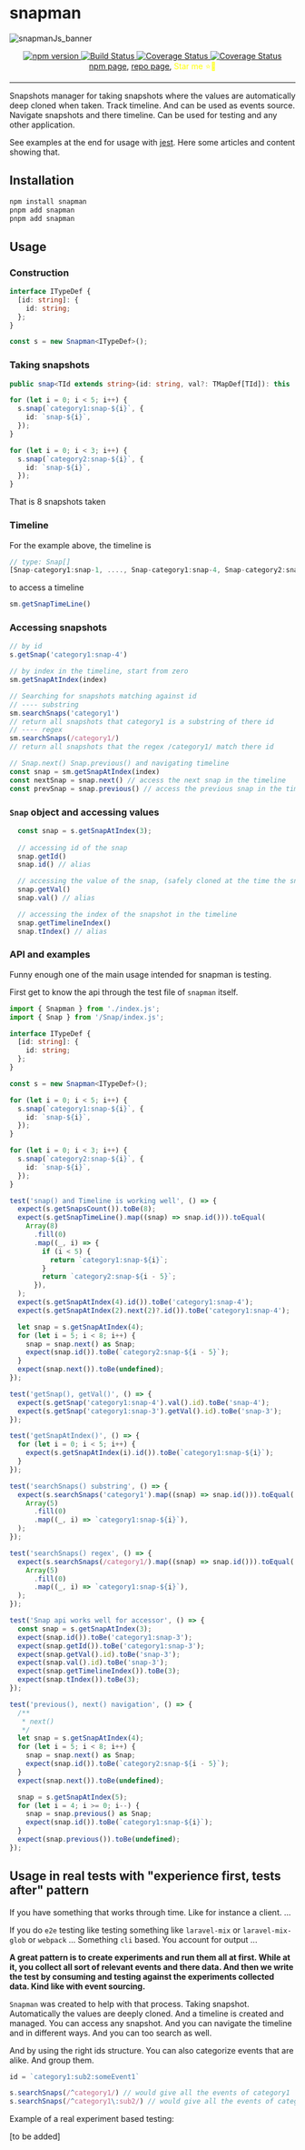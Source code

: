 # snapman

![snapmanJs_banner](./imgs/snapman_banner.jpg)

<div align="center">
  <a href="https://www.npmjs.org/package/snapman">
    <img src="https://img.shields.io/npm/v/snapman.svg?style=flat-square" alt="npm version"/>
  </a>
  <a href="https://github.com/TheMagicianDev/snapman.js/actions?query=workflow%3ACI+branch%3Amaster">
    <img src="https://img.shields.io/github/actions/workflow/status/TheMagicianDev/snapman.js/ci.yml?branch=master" alt="Build Status">
  </a>
  <a href='https://coveralls.io/github/TheMagicianDev/snapman.js?branch=master'>
    <img src='https://coveralls.io/repos/github/TheMagicianDev/snapman.js/badge.svg?branch=master' alt='Coverage Status' />
  </a>
  <a href='LICENSE'>
    <img src='https://img.shields.io/badge/license-MIT-blue.svg?style=flat' alt='Coverage Status' />
  </a>
</div>

<div align="center">
  <a href="https://www.npmjs.com/package/snapman">npm page</a>, 
  <a href="https://github.com/TheMagicianDev/snapman.js">repo page</a>,
  <a href="https://github.com/TheMagicianDev/snapman.js" style="color: yellow; text-decoration: inherit;">Star me ⭐💫</a>
</div>

<hr>

Snapshots manager for taking snapshots where the values are automatically deep cloned when taken. Track timeline. And can be used as events source. Navigate snapshots and there timeline. Can be used for testing and any other application.

See examples at the end for usage with [jest](https://jestjs.io/docs/getting-started). Here some articles and content showing that.

## Installation

```sh
npm install snapman
pnpm add snapman
pnpm add snapman
```

## Usage

### Construction

```ts
interface ITypeDef {
  [id: string]: {
    id: string;
  };
}

const s = new Snapman<ITypeDef>();
```

### Taking snapshots

```ts
public snap<TId extends string>(id: string, val?: TMapDef[TId]): this
```

```ts
for (let i = 0; i < 5; i++) {
  s.snap(`category1:snap-${i}`, {
    id: `snap-${i}`,
  });
}

for (let i = 0; i < 3; i++) {
  s.snap(`category2:snap-${i}`, {
    id: `snap-${i}`,
  });
}
```

That is 8 snapshots taken

### Timeline

For the example above, the timeline is

```ts
// type: Snap[]
[Snap-category1:snap-1, ...., Snap-category1:snap-4, Snap-category2:snap-0, ..., Snap-category2:snap-3]
```

to access a timeline

```ts
sm.getSnapTimeLine()
```

### Accessing snapshots

```ts
// by id
s.getSnap('category1:snap-4')

// by index in the timeline, start from zero
sm.getSnapAtIndex(index)

// Searching for snapshots matching against id
// ---- substring
sm.searchSnaps('category1')
// return all snapshots that category1 is a substring of there id
// ---- regex
sm.searchSnaps(/category1/)
// return all snapshots that the regex /category1/ match there id

// Snap.next() Snap.previous() and navigating timeline
const snap = sm.getSnapAtIndex(index)
const nextSnap = snap.next() // access the next snap in the timeline
const prevSnap = snap.previous() // access the previous snap in the timeline
```

### `Snap` object and accessing values

```ts
  const snap = s.getSnapAtIndex(3);
  
  // accessing id of the snap
  snap.getId()
  snap.id() // alias

  // accessing the value of the snap, (safely cloned at the time the snapshot was created)
  snap.getVal()
  snap.val() // alias

  // accessing the index of the snapshot in the timeline
  snap.getTimelineIndex()
  snap.tIndex() // alias
```


### API and examples

Funny enough one of the main usage intended for snapman is testing.

First get to know the api through the test file of `snapman` itself.

```ts
import { Snapman } from './index.js';
import { Snap } from '/Snap/index.js';

interface ITypeDef {
  [id: string]: {
    id: string;
  };
}

const s = new Snapman<ITypeDef>();

for (let i = 0; i < 5; i++) {
  s.snap(`category1:snap-${i}`, {
    id: `snap-${i}`,
  });
}

for (let i = 0; i < 3; i++) {
  s.snap(`category2:snap-${i}`, {
    id: `snap-${i}`,
  });
}

test('snap() and Timeline is working well', () => {
  expect(s.getSnapsCount()).toBe(8);
  expect(s.getSnapTimeLine().map((snap) => snap.id())).toEqual(
    Array(8)
      .fill(0)
      .map((_, i) => {
        if (i < 5) {
          return `category1:snap-${i}`;
        }
        return `category2:snap-${i - 5}`;
      }),
  );
  expect(s.getSnapAtIndex(4).id()).toBe('category1:snap-4');
  expect(s.getSnapAtIndex(2).next(2)?.id()).toBe('category1:snap-4');

  let snap = s.getSnapAtIndex(4);
  for (let i = 5; i < 8; i++) {
    snap = snap.next() as Snap;
    expect(snap.id()).toBe(`category2:snap-${i - 5}`);
  }
  expect(snap.next()).toBe(undefined);
});

test('getSnap(), getVal()', () => {
  expect(s.getSnap('category1:snap-4').val().id).toBe('snap-4');
  expect(s.getSnap('category1:snap-3').getVal().id).toBe('snap-3');
});

test('getSnapAtIndex()', () => {
  for (let i = 0; i < 5; i++) {
    expect(s.getSnapAtIndex(i).id()).toBe(`category1:snap-${i}`);
  }
});

test('searchSnaps() substring', () => {
  expect(s.searchSnaps('category1').map((snap) => snap.id())).toEqual(
    Array(5)
      .fill(0)
      .map((_, i) => `category1:snap-${i}`),
  );
});

test('searchSnaps() regex', () => {
  expect(s.searchSnaps(/category1/).map((snap) => snap.id())).toEqual(
    Array(5)
      .fill(0)
      .map((_, i) => `category1:snap-${i}`),
  );
});

test('Snap api works well for accessor', () => {
  const snap = s.getSnapAtIndex(3);
  expect(snap.id()).toBe('category1:snap-3');
  expect(snap.getId()).toBe('category1:snap-3');
  expect(snap.getVal().id).toBe('snap-3');
  expect(snap.val().id).toBe('snap-3');
  expect(snap.getTimelineIndex()).toBe(3);
  expect(snap.tIndex()).toBe(3);
});

test('previous(), next() navigation', () => {
  /**
   * next()
   */
  let snap = s.getSnapAtIndex(4);
  for (let i = 5; i < 8; i++) {
    snap = snap.next() as Snap;
    expect(snap.id()).toBe(`category2:snap-${i - 5}`);
  }
  expect(snap.next()).toBe(undefined);

  snap = s.getSnapAtIndex(5);
  for (let i = 4; i >= 0; i--) {
    snap = snap.previous() as Snap;
    expect(snap.id()).toBe(`category1:snap-${i}`);
  }
  expect(snap.previous()).toBe(undefined);
});
```

## Usage in real tests with "experience first, tests after" pattern

If you have something that works through time. Like for instance a client. ...

If you do `e2e` testing like testing something like `laravel-mix` or `laravel-mix-glob` or `webpack` ... Something `cli` based. You account for output ...

**A great pattern is to create experiments and run them all at first. While at it, you collect all sort of relevant events and there data. And then we write the test by consuming and testing against the experiments collected data. Kind like with event sourcing.**

`Snapman` was created to help with that process. Taking snapshot. Automatically the values are deeply cloned. And a timeline is created and managed. You can access any snapshot. And you can navigate the timeline and in different ways. And you can too search as well. 

And by using the right ids structure. You can also categorize events that are alike. And group them.

```ts
id = `category1:sub2:someEvent1`

s.searchSnaps(/^category1/) // would give all the events of category1
s.searchSnaps(/^category1\:sub2/) // would give all the events of category1:sub2
```

Example of a real experiment based testing:

[to be added]
